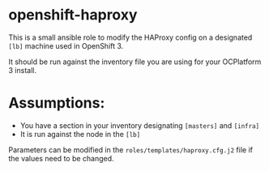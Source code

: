 # openshift-haproxy
This is a small ansible role to modify the HAProxy config on a designated `[lb]` machine used in OpenShift 3.

It should be run against the inventory file you are using for your OCPlatform 3 install.

# Assumptions:
  * You have a section in your inventory designating `[masters]` and `[infra]`
  * It is run against the node in the `[lb]`

Parameters can be modified in the `roles/templates/haproxy.cfg.j2` file if the values need to be changed. 
